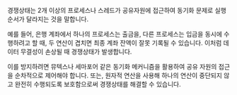 경쟁상태는 2개 이상의 프로세스나 스레드가 공유자원에 접근하여 동기화 문제로 실행 순서가 달라지는 것을 말합니다.

예를 들어, 은행 계좌에서 하나의 프로세스는 출금을, 다른 프로세스는 입금을 동시에 수행하려고 할 때, 두 연산이 겹치면 최종 계좌 잔액이 잘못 기록될 수 있습니다. 이처럼 데이터 무결성이 손상될 때 경쟁상태가 발생합니다.

이를 방지하려면 뮤텍스나 세마포어 같은 동기화 메커니즘을 활용하여 공유 자원의 접근을 순차적으로 제어해야 합니다. 또는, 원자적 연산을 사용해 하나의 연산이 중단되지 않고 완전히 수행되도록 보호함으로써 경쟁상태를 해결할 수 있습니다.
